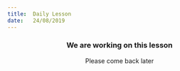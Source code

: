 ```yaml
---
title:  Daily Lesson
date:   24/08/2019
---
```


### <center>We are working on this lesson</center>
<center>Please come back later</center>